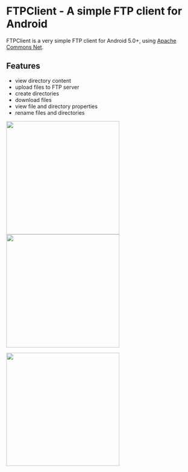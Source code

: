 # FTPClient - A simple FTP client for Android

FTPClient is a very simple FTP client for Android 5.0+, using [Apache Commons Net](https://commons.apache.org/proper/commons-net/).

## Features
* view directory content
* upload files to FTP server
* create directories
* download files
* view file and directory properties
* rename files and directories

<img src="https://codeberg.org/qwerty287/ftpclient/raw/branch/main/screenshots/screenshot1.png" width="300"> <img src="https://codeberg.org/qwerty287/ftpclient/raw/branch/main/screenshots/screenshot2.png" width="300">

[<img src="https://get-it-on.codeberg.org/get-it-on-blue-on-white.svg" width="300">](https://codeberg.org/qwerty287/ftpclient/releases/latest)
